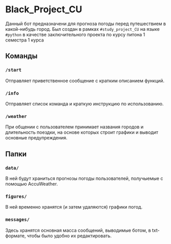 # Black_Project_CU
Данный бот предназначени для прогноза погоды перед путешествием в какой-нибудь город. Был создан в рамках `#study_project_CU` на языке `#python` в качестве заключительного проекта по курсу питона 1 семестра 1 курса

## Команды
### `/start`
Отправляет приветственное сообщение с кратким описанием функций.

### `/info`
Отправляет список команда и краткую инструкцию по использованию.

### `/weather`
При общении с пользователем принимает названия городов и длительность поездки, на основе которых строит графики и выводит основные предупреждения.

## Папки
### `data/`
В ней будут храниться прогнозы погоды пользователей, получыемые с помощью AccuWeather.

### `figures/`
В ней временно хранятся (и затем удаляются) графики погод.

### `messages/`
Здесь хранятся основная масса сообщений, выводимые ботом, в txt-формате, чтобы было удобно их редактировать.

